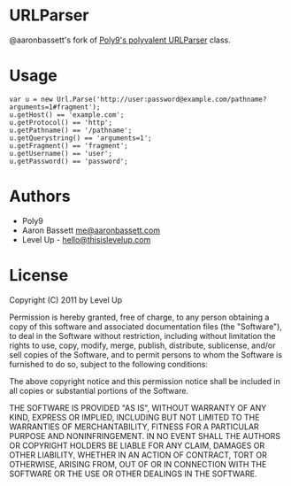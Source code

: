 # URLParser
@aaronbassett's fork of [Poly9's polyvalent URLParser](http://ajaxian.com/archives/poly9s-polyvalent-javascript-url-parser) class.

# Usage
    var u = new Url.Parse('http://user:password@example.com/pathname?arguments=1#fragment');
    u.getHost() == 'example.com';
    u.getProtocol() == 'http';
    u.getPathname() == '/pathname';
    u.getQuerystring() == 'arguments=1';
    u.getFragment() == 'fragment';
    u.getUsername() == 'user';
    u.getPassword() == 'password';

# Authors
- Poly9
- Aaron Bassett <me@aaronbassett.com>
- Level Up - <hello@thisislevelup.com>

# License
Copyright (C) 2011 by Level Up

Permission is hereby granted, free of charge, to any person obtaining a copy
of this software and associated documentation files (the "Software"), to deal
in the Software without restriction, including without limitation the rights
to use, copy, modify, merge, publish, distribute, sublicense, and/or sell
copies of the Software, and to permit persons to whom the Software is
furnished to do so, subject to the following conditions:

The above copyright notice and this permission notice shall be included in
all copies or substantial portions of the Software.

THE SOFTWARE IS PROVIDED "AS IS", WITHOUT WARRANTY OF ANY KIND, EXPRESS OR
IMPLIED, INCLUDING BUT NOT LIMITED TO THE WARRANTIES OF MERCHANTABILITY,
FITNESS FOR A PARTICULAR PURPOSE AND NONINFRINGEMENT. IN NO EVENT SHALL THE
AUTHORS OR COPYRIGHT HOLDERS BE LIABLE FOR ANY CLAIM, DAMAGES OR OTHER
LIABILITY, WHETHER IN AN ACTION OF CONTRACT, TORT OR OTHERWISE, ARISING FROM,
OUT OF OR IN CONNECTION WITH THE SOFTWARE OR THE USE OR OTHER DEALINGS IN
THE SOFTWARE.
